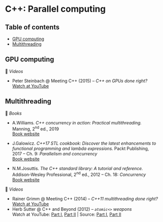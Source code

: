 # C++: Parallel computing

## Table of contents

* [GPU computing](#gpu-computing)
* [Multithreading](#multithreading)

## GPU computing

:movie_camera: *Videos*

* Peter Steinbach @ Meeting C++ (2015) &ndash; *C++ on GPUs done right?*\
[Watch at YouTube](https://www.youtube.com/watch?v=z43l_LaOqnM)

## Multithreading

:book: *Books*

* A.Williams. *C++ concurrency in action: Practical multithreading.* Manning, 2<sup>nd</sup> ed., 2019\
[Book website](https://www.manning.com/books/c-plus-plus-concurrency-in-action-second-edition)

* J.Galowicz. *C++17 STL cookbook: Discover the latest enhancements to functional programming and lambda expressions.* Packt Publishing, 2017 &ndash; Ch. 9: *Parallelism and concurrency*\
[Book website](https://www.packtpub.com/application-development/c17-stl-cookbook)

* N.M.Josuttis. *The C++ standard library: A tutorial and reference.* Addison-Wesley Professional, 2<sup>nd</sup> ed., 2012 &ndash; Ch. 18: *Concurrency*\
[Book website](http://www.cppstdlib.com)

:movie_camera: *Videos*

* Rainer Grimm @ Meeting C++ (2014) &ndash; *C++11 multithreading done right?*\
[Watch at YouTube](https://www.youtube.com/watch?v=paK38WAq8WY)
* Herb Sutter @ C++ and Beyond (2012) &ndash; *`atomic<>` weapons*\
Watch at YouTube: [Part I](https://www.youtube.com/watch?v=A8eCGOqgvH4), [Part II](https://www.youtube.com/watch?v=KeLBd2EJLOU) | Source: [Part I](https://channel9.msdn.com/Shows/Going+Deep/Cpp-and-Beyond-2012-Herb-Sutter-atomic-Weapons-1-of-2), [Part II](https://channel9.msdn.com/Shows/Going+Deep/Cpp-and-Beyond-2012-Herb-Sutter-atomic-Weapons-2-of-2)


